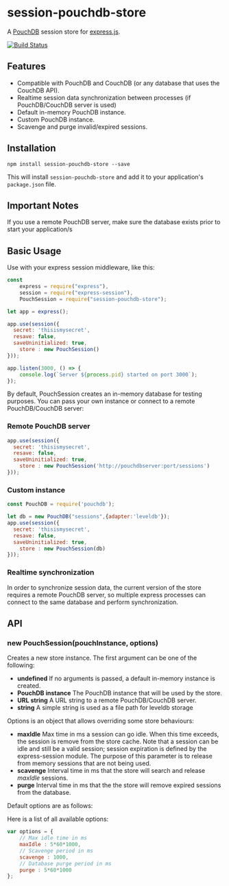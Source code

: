 # session-pouchdb-store

A [PouchDB](https://pouchdb.com/) session store for [express.js](http://expressjs.com/).

[![Build Status](https://travis-ci.org/solzimer/session-pouchdb-store.svg?branch=master)](https://travis-ci.org/solzimer/session-pouchdb-store)

## Features
* Compatible with PouchDB and CouchDB (or any database that uses the CouchDB API).
* Realtime session data synchronization between processes (if PouchDB/CouchDB server is used)
* Default in-memory PouchDB instance.
* Custom PouchDB instance.
* Scavenge and purge invalid/expired sessions.

## Installation
```
npm install session-pouchdb-store --save
```
This will install `session-pouchdb-store` and add it to your application's `package.json` file.


## Important Notes

If you use a remote PouchDB server, make sure the database exists prior to start your application/s

## Basic Usage

Use with your express session middleware, like this:
```js
const
	express = require("express"),
	session = require("express-session"),
	PouchSession = require("session-pouchdb-store");

let app = express();

app.use(session({
  secret: 'thisismysecret',
  resave: false,
  saveUninitialized: true,
	store : new PouchSession()
}));

app.listen(3000, () => {
	console.log(`Server ${process.pid} started on port 3000`);
});
```
By default, PouchSession creates an in-memory database for testing purposes. You can pass your own instance or connect to a remote PouchDB/CouchDB server:

### Remote PouchDB server
```js
app.use(session({
  secret: 'thisismysecret',
  resave: false,
  saveUninitialized: true,
	store : new PouchSession('http://pouchdbserver:port/sessions')
}));
```

### Custom instance
```js
const PouchDB = require('pouchdb');

let db = new PouchDB("sessions",{adapter:'leveldb'});
app.use(session({
  secret: 'thisismysecret',
  resave: false,
  saveUninitialized: true,
	store : new PouchSession(db)
}));
```
### Realtime synchronization
In order to synchronize session data, the current version of the store requires a remote PouchDB server, so multiple express processes can connect to the same database and perform synchronization.

## API
### new PouchSession(pouchInstance, options)
Creates a new store instance. The first argument can be one of the following:
* **undefined** If no arguments is passed, a default in-memory instance is created.
* **PouchDB instance** The PouchDB instance that will be used by the store.
* **URL string** A URL string to a remote PouchDB/CouchDB server.
* **string** A simple string is used as a file path for leveldb storage

Options is an object that allows overriding some store behaviours:
* **maxIdle** Max time in ms a session can go idle. When this time exceeds, the session is remove from the store cache. Note that a session can be idle and still be a valid session; session expiration is defined by the express-session module. The purpose of this parameter is to release from memory sessions that are not being used.
* **scavenge** Interval time in ms that the store will search and release *maxIdle* sessions.
* **purge** Interval time in ms that the the store will remove expired sessions from the database.

Default options are as follows:

Here is a list of all available options:
```js
var options = {
	// Max idle time in ms
	maxIdle : 5*60*1000,
	// Scavenge period in ms
	scavenge : 1000,
	// Database purge period in ms					
	purge : 5*60*1000			
};
```
